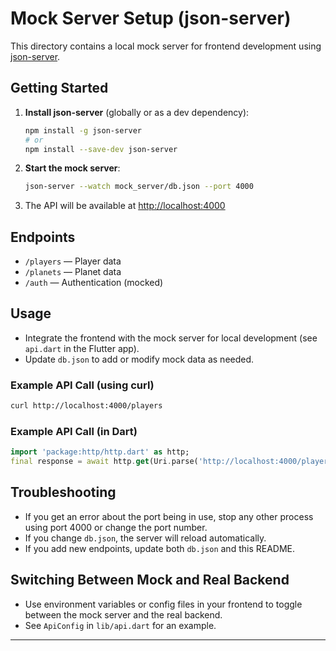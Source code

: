 # Mock Server Setup (json-server)

This directory contains a local mock server for frontend development using [json-server](https://github.com/typicode/json-server).

## Getting Started

1. **Install json-server** (globally or as a dev dependency):
   ```sh
   npm install -g json-server
   # or
   npm install --save-dev json-server
   ```
2. **Start the mock server**:
   ```sh
   json-server --watch mock_server/db.json --port 4000
   ```
3. The API will be available at [http://localhost:4000](http://localhost:4000)

## Endpoints
- `/players` — Player data
- `/planets` — Planet data
- `/auth` — Authentication (mocked)

## Usage
- Integrate the frontend with the mock server for local development (see `api.dart` in the Flutter app).
- Update `db.json` to add or modify mock data as needed.

### Example API Call (using curl)
```sh
curl http://localhost:4000/players
```

### Example API Call (in Dart)
```dart
import 'package:http/http.dart' as http;
final response = await http.get(Uri.parse('http://localhost:4000/players'));
```

## Troubleshooting
- If you get an error about the port being in use, stop any other process using port 4000 or change the port number.
- If you change `db.json`, the server will reload automatically.
- If you add new endpoints, update both `db.json` and this README.

## Switching Between Mock and Real Backend
- Use environment variables or config files in your frontend to toggle between the mock server and the real backend.
- See `ApiConfig` in `lib/api.dart` for an example.

---

